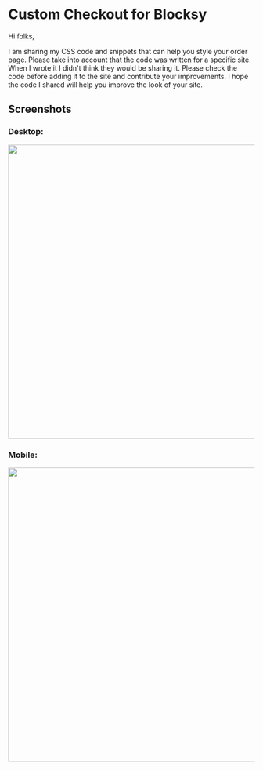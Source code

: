 # Custom Checkout for Blocksy

Hi folks,

I am sharing my CSS code and snippets that can help you style your order page. Please take into account that the code was written for a specific site. When I wrote it I didn't think they would be sharing it. Please check the code before adding it to the site and contribute your improvements. I hope the code I shared will help you improve the look of your site.


## Screenshots

### Desktop:

<img src="https://github.com/ahabuda/Custom-Checkout-for-Blocksy/blob/main/screenshots/checkout-page-desktop-preview.png" width="600" />

### Mobile:

<img src="https://github.com/ahabuda/Custom-Checkout-for-Blocksy/blob/main/screenshots/checkout-page-mobile-preview.png" width="600" />

